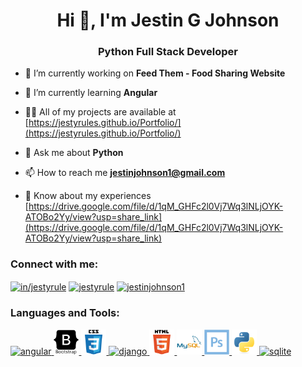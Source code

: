 <h1 align="center">Hi 👋, I'm Jestin G Johnson</h1>
<h3 align="center">Python Full Stack Developer</h3>

- 🔭 I’m currently working on **Feed Them - Food Sharing Website**

- 🌱 I’m currently learning **Angular**

- 👨‍💻 All of my projects are available at [https://jestyrules.github.io/Portfolio/](https://jestyrules.github.io/Portfolio/)

- 💬 Ask me about **Python**

- 📫 How to reach me **jestinjohnson1@gmail.com**

- 📄 Know about my experiences [https://drive.google.com/file/d/1qM_GHFc2l0Vj7Wq3lNLjOYK-ATOBo2Yy/view?usp=share_link](https://drive.google.com/file/d/1qM_GHFc2l0Vj7Wq3lNLjOYK-ATOBo2Yy/view?usp=share_link)

<h3 align="left">Connect with me:</h3>
<p align="left">
<a href="https://linkedin.com/in/in/jestyrule" target="blank"><img align="center" src="https://raw.githubusercontent.com/rahuldkjain/github-profile-readme-generator/master/src/images/icons/Social/linked-in-alt.svg" alt="in/jestyrule" height="30" width="40" /></a>
<a href="https://instagram.com/jestyrule" target="blank"><img align="center" src="https://raw.githubusercontent.com/rahuldkjain/github-profile-readme-generator/master/src/images/icons/Social/instagram.svg" alt="jestyrule" height="30" width="40" /></a>
<a href="https://www.hackerrank.com/jestinjohnson1" target="blank"><img align="center" src="https://raw.githubusercontent.com/rahuldkjain/github-profile-readme-generator/master/src/images/icons/Social/hackerrank.svg" alt="jestinjohnson1" height="30" width="40" /></a>
</p>

<h3 align="left">Languages and Tools:</h3>
<p align="left"> <a href="https://angular.io" target="_blank" rel="noreferrer"> <img src="https://angular.io/assets/images/logos/angular/angular.svg" alt="angular" width="40" height="40"/> </a> <a href="https://getbootstrap.com" target="_blank" rel="noreferrer"> <img src="https://raw.githubusercontent.com/devicons/devicon/master/icons/bootstrap/bootstrap-plain-wordmark.svg" alt="bootstrap" width="40" height="40"/> </a> <a href="https://www.w3schools.com/css/" target="_blank" rel="noreferrer"> <img src="https://raw.githubusercontent.com/devicons/devicon/master/icons/css3/css3-original-wordmark.svg" alt="css3" width="40" height="40"/> </a> <a href="https://www.djangoproject.com/" target="_blank" rel="noreferrer"> <img src="https://cdn.worldvectorlogo.com/logos/django.svg" alt="django" width="40" height="40"/> </a> <a href="https://www.w3.org/html/" target="_blank" rel="noreferrer"> <img src="https://raw.githubusercontent.com/devicons/devicon/master/icons/html5/html5-original-wordmark.svg" alt="html5" width="40" height="40"/> </a> <a href="https://www.mysql.com/" target="_blank" rel="noreferrer"> <img src="https://raw.githubusercontent.com/devicons/devicon/master/icons/mysql/mysql-original-wordmark.svg" alt="mysql" width="40" height="40"/> </a> <a href="https://www.photoshop.com/en" target="_blank" rel="noreferrer"> <img src="https://raw.githubusercontent.com/devicons/devicon/master/icons/photoshop/photoshop-line.svg" alt="photoshop" width="40" height="40"/> </a> <a href="https://www.python.org" target="_blank" rel="noreferrer"> <img src="https://raw.githubusercontent.com/devicons/devicon/master/icons/python/python-original.svg" alt="python" width="40" height="40"/> </a> <a href="https://www.sqlite.org/" target="_blank" rel="noreferrer"> <img src="https://www.vectorlogo.zone/logos/sqlite/sqlite-icon.svg" alt="sqlite" width="40" height="40"/> </a> </p>
